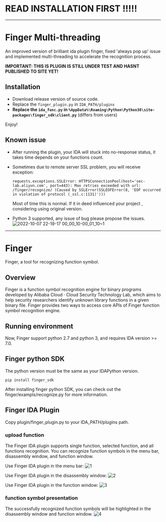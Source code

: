# READ INSTALLATION FIRST !!!!!
-----
# Finger Multi-threading

An improved version of brilliant ida plugin finger, fixed 'always pop up' issue and implemented multi-threading to accelerate the recognition process.

**IMPORTANT: THIS IS PLUGIN IS STILL UNDER TEST AND HASNT PUBLISHED TO SITE YET!**

## Installation

* Download release version of source code.
* Replace the `finger_plugin.py` in `IDA_PATH/plugins`
* **Replace the `ida_func.py` in `%AppData%\Roaming\Python\Python38\site-packages\finger_sdk\client.py`** (differs from users)

Enjoy!

## Known issue

* After running the plugin, your IDA will stuck into no-response status, it takes time depends on your functions count.

* Sometimes due to remote server SSL problem, you will receive exception:

  ```
  requests.exceptions.SSLError: HTTPSConnectionPool(host='sec-lab.aliyun.com', port=443): Max retries exceeded with url: /finger/recognize/ (Caused by SSLError(SSLEOFError(8, 'EOF occurred in violation of protocol (_ssl.c:1131)')))
  ```

  Most of time this is normal. If it in deed influenced your project , considering using original version.
* Python 3 supported, any issue of bug please propose the issues.  
![2022-10-07 22-19-17 00_00_10-00_01_10~1](https://user-images.githubusercontent.com/20926583/194583856-81b9a536-9918-4eec-bb44-ba6a308ec007.gif)









-----
# Finger
Finger, a tool for recognizing function symbol.

## Overview
Finger is a function symbol recognition engine for binary programs developed by Alibaba Cloud · Cloud Security Technology Lab, which aims to help security researchers identify unknown library functions in a given binary file.
Finger provides two ways to access core APIs of Finger function symbol recognition engine.

## Running environment
Now, Finger support python 2.7 and python 3, and requires IDA version >= 7.0.

## Finger python SDK
The python version must be the same as your IDAPython version.
~~~
pip install finger_sdk
~~~
After installing finger python SDK, you can check out the finger/exampls/recognize.py for more information.

## Finger IDA Plugin
Copy plugin/finger_plugin.py to your IDA_PATH/plugins path.
### upload function
The Finger IDA plugin supports single function, selected function, and all functions recognition. You can recognize function symbols in the menu bar, disassembly window, and function window.

Use Finger IDA plugin in the menu bar:
![1](images/1.png)

Use Finger IDA plugin in the disassembly window:
![2](images/2.png)

Use Finger IDA plugin in the function window:
![3](images/3.png)

### function symbol presentation
The successfully recognized function symbols will be highlighted in the disassembly window and function window.
![4](images/4.png)
